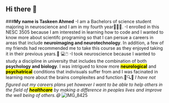 ## Hi there 👋
###**My name is Taskeen Ahmed**
-I am a Bachelors of science student majoring in neuroscience and I am in my fourth year📖👩‍🔬.
-I enrolled in this NESC 3505 because I am interested in learning how to code and I wanted to know more about scientifc programing so that I can persue a careers in areas that include **neuroimaging and neurotechnology**. In addition, a few of my friends had recommended me to take this course as they enjoyed taking it in their previous years.🥼 💻🖱️
-I took neuroscience because I wanted to study a discipline in university that includes the combination of both **psychology and biology**. I was intrigued to know more **<mark>neurological<mark>** and **<mark>psychatrical<mark>** conditions that indivisuals suffer from and I was facinated in learning more about the brains complexites and function.💊🔍🧠
*I have not figured out my careers plans yet however I want to be able to help others in the field of **<mark>healthcare<mark>** by making a difference in peoples lives and improve the well being of others.😄*
![IMG_8425](https://github.com/user-attachments/assets/9e5a1361-bae7-4d44-8390-35e108265704)


<!--
**TaskeenAhmed1234/TaskeenAhmed1234** is a ✨ _special_ ✨ repository because its `README.md` (this file) appears on your GitHub profile.

Here are some ideas to get you started:

- 🔭 I’m currently working on ...
- 🌱 I’m currently learning ...
- 👯 I’m looking to collaborate on ...
- 🤔 I’m looking for help with ...
- 💬 Ask me about ...
- 📫 How to reach me: ...
- 😄 Pronouns: ...
- ⚡ Fun fact: ...
-->
